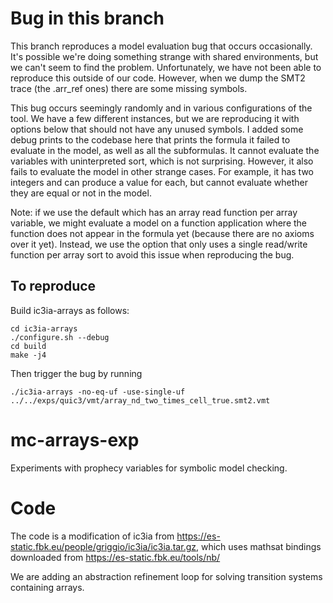 # Bug in this branch
This branch reproduces a model evaluation bug that occurs occasionally. It's possible we're doing something strange with shared environments, but we can't seem to find the problem. Unfortunately, we have not been able to reproduce this outside of our code. However, when we dump the SMT2 trace (the .arr_ref ones) there are some missing symbols.

This bug occurs seemingly randomly and in various configurations of the tool. We have a few different instances, but we are reproducing it with options below that should not have any unused symbols. I added some debug prints to the codebase here that prints the formula it failed to evaluate in the model, as well as all the subformulas. It cannot evaluate the variables with uninterpreted sort, which is not surprising. However, it also fails to evaluate the model in other strange cases. For example, it has two integers and can produce a value for each, but cannot evaluate whether they are equal or not in the model.

Note: if we use the default which has an array read function per array variable, we might evaluate a model on a function application where the function does not appear in the formula yet (because there are no axioms over it yet). Instead, we use the option that only uses a single read/write function per array sort to avoid this issue when reproducing the bug.

## To reproduce

Build ic3ia-arrays as follows:
```
cd ic3ia-arrays
./configure.sh --debug
cd build
make -j4
```

Then trigger the bug by running
```
./ic3ia-arrays -no-eq-uf -use-single-uf ../../exps/quic3/vmt/array_nd_two_times_cell_true.smt2.vmt
```

# mc-arrays-exp
Experiments with prophecy variables for symbolic model checking.

# Code
The code is a modification of ic3ia from https://es-static.fbk.eu/people/griggio/ic3ia/ic3ia.tar.gz, which uses mathsat bindings downloaded from https://es-static.fbk.eu/tools/nb/

We are adding an abstraction refinement loop for solving transition systems containing arrays.
